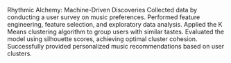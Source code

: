 Rhythmic Alchemy: Machine-Driven Discoveries 
Collected data by conducting a user survey on music preferences. Performed feature engineering, feature selection, 
and exploratory data analysis. Applied the K Means clustering algorithm to group users with similar tastes. Evaluated the 
model using silhouette scores, achieving optimal cluster cohesion. Successfully provided personalized music 
recommendations based on user clusters. 
